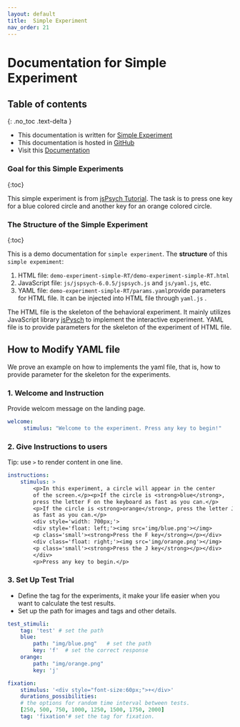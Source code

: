 ```yaml
---
layout: default
title:  Simple Experiment
nav_order: 21
---
```

# Documentation for Simple Experiment

## Table of contents
{: .no_toc .text-delta }



* This documentation is written for [Simple Experiment](http://www.kathrynschuler.com/experiment-library/demo-experiment-simple-RT/demo-experiment-simple-RT.html)
* This documentation is hosted in [GitHub](https://github.com/kschuler/experiment-library/tree/master/demo-experiment-simple-RA)
* Visit this [Documentation](http://www.kathrynschuler.com/experiment-library/demo-experiment-simple-RA/readme.html)


### Goal for this Simple Experiments
{:toc}

This simple experiment is from [jsPsych Tutorial](https://www.jspsych.org/tutorials/rt-task/). The task is to press one key for a blue colored circle and another key for an orange colored circle.

### The Structure of  the Simple Experiment
{:toc}

This is a demo documentation for `simple experiment`. The **structure** of this `simple expemiment`:


1. HTML file: `demo-experiment-simple-RT/demo-experiment-simple-RT.html`
2. JavaScript file: `js/jspsych-6.0.5/jspsych.js` and  `js/yaml.js`, etc.
3. YAML file: `demo-experiment-simple-RT/params.yaml`provide parameters for HTML file.  It can be injected into HTML file through `yaml.js` .

The HTML file is the skeleton of the behavioral experiment. It mainly utilizes JavaScript library  [jsPysch](https://www.jspsych.org/) to implement the interactive experiment. YAML file is to provide parameters for the skeleton of the experiment of HTML file. 

## How to Modify YAML file
We prove an example on how to implements the yaml file, that is, how to provide parameter for the skeleton for the experiments.

###  1. Welcome and Instruction 
Provide welcom message on the landing page.
```yaml
welcome:
     stimulus: "Welcome to the experiment. Press any key to begin!"
```
### 2. Give Instructions to users 
Tip: use `>` to render content in one line. 
```yaml
instructions:
    stimulus: >
        <p>In this experiment, a circle will appear in the center
        of the screen.</p><p>If the circle is <strong>blue</strong>,
        press the letter F on the keyboard as fast as you can.</p>
        <p>If the circle is <strong>orange</strong>, press the letter J
        as fast as you can.</p>
        <div style='width: 700px;'>
        <div style='float: left;'><img src='img/blue.png'></img>
        <p class='small'><strong>Press the F key</strong></p></div>
        <div class='float: right;'><img src='img/orange.png'></img>
        <p class='small'><strong>Press the J key</strong></p></div>
        </div>
        <p>Press any key to begin.</p>
```
### 3. Set Up Test Trial
* Define the tag for the experiments, it make your life easier when you want to calculate the test results.
* Set up the path for images and tags and other details.

```yaml
test_stimuli: 
    tag: 'test' # set the path 
    blue:
        path: "img/blue.png"   # set the path
        key: 'f'  # set the correct response
    orange:
        path: "img/orange.png"
        key: 'j'

fixation:
    stimulus: '<div style="font-size:60px;">+</div>'
    durations_possibilities: 
    # the options for random time interval between tests.
    [250, 500, 750, 1000, 1250, 1500, 1750, 2000]
    tag: 'fixation'# set the tag for fixation.
```
<!--stackedit_data:
eyJoaXN0b3J5IjpbLTIxMTM5MDI0NCwtMjA2OTM1OTAwNCw3NT
cxMjc0OTUsLTIyODQ1MjYwMywtNjEzODczOTksMjExMzA4MTU4
MSwtMTg1MzEwNzI5MywtMTQ1MTEwMTAzMywxMDcwNTc5NjAsMT
UzNzUxMTY1NCwtMTEyOTk3MjAyMywtNTQ2MjQzNTU1LC0xMjk4
NjY4MDcxLDkxNDkwMjI4MiwxOTE3ODUwOTQ5LC03MDgzNjkyMD
csLTE3NTUxNjAxMDYsOTk3MDgwODIyLDExODk5ODA3MzQsMTYw
OTI5NzE1MF19
-->